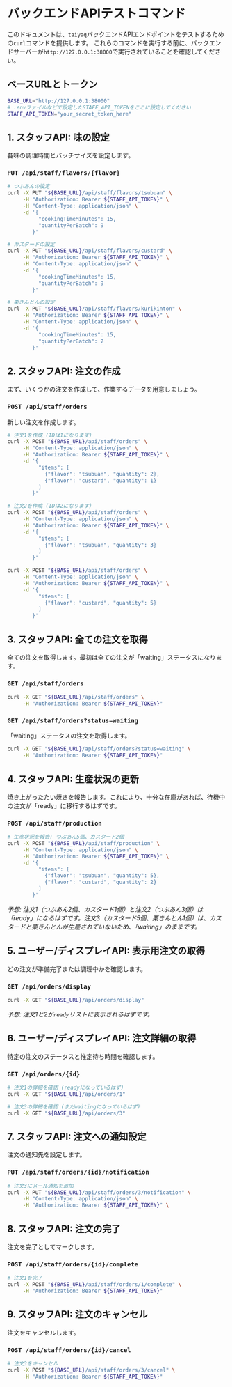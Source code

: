 # バックエンドAPIテストコマンド

このドキュメントは、`taiyaq`バックエンドAPIエンドポイントをテストするための`curl`コマンドを提供します。
これらのコマンドを実行する前に、バックエンドサーバーが`http://127.0.0.1:38000`で実行されていることを確認してください。

## ベースURLとトークン

```bash
BASE_URL="http://127.0.0.1:38000"
# .envファイルなどで設定したSTAFF_API_TOKENをここに設定してください
STAFF_API_TOKEN="your_secret_token_here"
```

## 1. スタッフAPI: 味の設定

各味の調理時間とバッチサイズを設定します。

### `PUT /api/staff/flavors/{flavor}`

```bash
# つぶあんの設定
curl -X PUT "${BASE_URL}/api/staff/flavors/tsubuan" \
     -H "Authorization: Bearer ${STAFF_API_TOKEN}" \
     -H "Content-Type: application/json" \
     -d '{
          "cookingTimeMinutes": 15,
          "quantityPerBatch": 9
        }'

# カスタードの設定
curl -X PUT "${BASE_URL}/api/staff/flavors/custard" \
     -H "Authorization: Bearer ${STAFF_API_TOKEN}" \
     -H "Content-Type: application/json" \
     -d '{
          "cookingTimeMinutes": 15,
          "quantityPerBatch": 9
        }'

# 栗きんとんの設定
curl -X PUT "${BASE_URL}/api/staff/flavors/kurikinton" \
     -H "Authorization: Bearer ${STAFF_API_TOKEN}" \
     -H "Content-Type: application/json" \
     -d '{
          "cookingTimeMinutes": 15,
          "quantityPerBatch": 2
        }'
```

## 2. スタッフAPI: 注文の作成

まず、いくつかの注文を作成して、作業するデータを用意しましょう。

### `POST /api/staff/orders`

新しい注文を作成します。

```bash
# 注文1を作成 (IDは1になります)
curl -X POST "${BASE_URL}/api/staff/orders" \
     -H "Content-Type: application/json" \
     -H "Authorization: Bearer ${STAFF_API_TOKEN}" \
     -d '{
          "items": [
            {"flavor": "tsubuan", "quantity": 2},
            {"flavor": "custard", "quantity": 1}
          ]
        }'

# 注文2を作成 (IDは2になります)
curl -X POST "${BASE_URL}/api/staff/orders" \
     -H "Content-Type: application/json" \
     -H "Authorization: Bearer ${STAFF_API_TOKEN}" \
     -d '{
          "items": [
            {"flavor": "tsubuan", "quantity": 3}
          ]
        }'

curl -X POST "${BASE_URL}/api/staff/orders" \
     -H "Content-Type: application/json" \
     -H "Authorization: Bearer ${STAFF_API_TOKEN}" \
     -d '{
          "items": [
            {"flavor": "custard", "quantity": 5}
          ]
        }'
```

## 3. スタッフAPI: 全ての注文を取得

全ての注文を取得します。最初は全ての注文が「waiting」ステータスになります。

### `GET /api/staff/orders`

```bash
curl -X GET "${BASE_URL}/api/staff/orders" \
     -H "Authorization: Bearer ${STAFF_API_TOKEN}"
```

### `GET /api/staff/orders?status=waiting`

「waiting」ステータスの注文を取得します。

```bash
curl -X GET "${BASE_URL}/api/staff/orders?status=waiting" \
     -H "Authorization: Bearer ${STAFF_API_TOKEN}"
```

## 4. スタッフAPI: 生産状況の更新

焼き上がったたい焼きを報告します。これにより、十分な在庫があれば、待機中の注文が「ready」に移行するはずです。

### `POST /api/staff/production`

```bash
# 生産状況を報告: つぶあん5個、カスタード2個
curl -X POST "${BASE_URL}/api/staff/production" \
     -H "Content-Type: application/json" \
     -H "Authorization: Bearer ${STAFF_API_TOKEN}" \
     -d '{
          "items": [
            {"flavor": "tsubuan", "quantity": 5},
            {"flavor": "custard", "quantity": 2}
          ]
        }'
```

_予想:
注文1（つぶあん2個、カスタード1個）と注文2（つぶあん3個）は「ready」になるはずです。注文3（カスタード5個、栗きんとん1個）は、カスタードと栗きんとんが生産されていないため、「waiting」のままです。_

## 5. ユーザー/ディスプレイAPI: 表示用注文の取得

どの注文が準備完了または調理中かを確認します。

### `GET /api/orders/display`

```bash
curl -X GET "${BASE_URL}/api/orders/display"
```

_予想: 注文1と2が`ready`リストに表示されるはずです。_

## 6. ユーザー/ディスプレイAPI: 注文詳細の取得

特定の注文のステータスと推定待ち時間を確認します。

### `GET /api/orders/{id}`

```bash
# 注文1の詳細を確認 (readyになっているはず)
curl -X GET "${BASE_URL}/api/orders/1"

# 注文3の詳細を確認 (まだwaitingになっているはず)
curl -X GET "${BASE_URL}/api/orders/3"
```

## 7. スタッフAPI: 注文への通知設定

注文の通知先を設定します。

### `PUT /api/staff/orders/{id}/notification`

```bash
# 注文3にメール通知を追加
curl -X PUT "${BASE_URL}/api/staff/orders/3/notification" \
     -H "Content-Type: application/json" \
     -H "Authorization: Bearer ${STAFF_API_TOKEN}" \

```

## 8. スタッフAPI: 注文の完了

注文を完了としてマークします。

### `POST /api/staff/orders/{id}/complete`

```bash
# 注文1を完了
curl -X POST "${BASE_URL}/api/staff/orders/1/complete" \
     -H "Authorization: Bearer ${STAFF_API_TOKEN}"
```

## 9. スタッフAPI: 注文のキャンセル

注文をキャンセルします。

### `POST /api/staff/orders/{id}/cancel`

```bash
# 注文3をキャンセル
curl -X POST "${BASE_URL}/api/staff/orders/3/cancel" \
     -H "Authorization: Bearer ${STAFF_API_TOKEN}"
```
